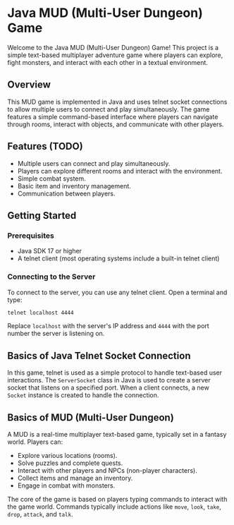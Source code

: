 # Java MUD (Multi-User Dungeon) Game

Welcome to the Java MUD (Multi-User Dungeon) Game! This project is a simple text-based multiplayer adventure game where players can explore, fight monsters, and interact with each other in a textual environment.

## Overview

This MUD game is implemented in Java and uses telnet socket connections to allow multiple users to connect and play simultaneously. The game features a simple command-based interface where players can navigate through rooms, interact with objects, and communicate with other players.

## Features (TODO)

- Multiple users can connect and play simultaneously.
- Players can explore different rooms and interact with the environment.
- Simple combat system.
- Basic item and inventory management.
- Communication between players.

## Getting Started

### Prerequisites

- Java SDK 17 or higher
- A telnet client (most operating systems include a built-in telnet client)

### Connecting to the Server

To connect to the server, you can use any telnet client. Open a terminal and type:

```sh
telnet localhost 4444
```

Replace `localhost` with the server's IP address and `4444` with the port number the server is listening on.

## Basics of Java Telnet Socket Connection

In this game, telnet is used as a simple protocol to handle text-based user interactions. The `ServerSocket` class in Java is used to create a server socket that listens on a specified port. When a client connects, a new `Socket` instance is created to handle the connection.

## Basics of MUD (Multi-User Dungeon)

A MUD is a real-time multiplayer text-based game, typically set in a fantasy world. Players can:
- Explore various locations (rooms).
- Solve puzzles and complete quests.
- Interact with other players and NPCs (non-player characters).
- Collect items and manage an inventory.
- Engage in combat with monsters.

The core of the game is based on players typing commands to interact with the game world. Commands typically include actions like `move`, `look`, `take`, `drop`, `attack`, and `talk`.